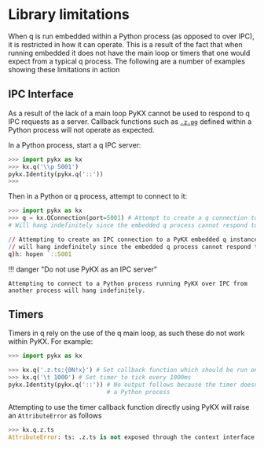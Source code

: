 # Library limitations

When q is run embedded within a Python process (as opposed to over IPC), it is restricted in how it can operate. This is a result of the fact that when running embedded it does not have the main loop or timers that one would expect from a typical q process. The following are a number of examples showing these limitations in action

## IPC Interface 

As a result of the lack of a main loop PyKX cannot be used to respond to q IPC requests as a server. Callback functions such as [`.z.pg`](https://code.kx.com/q/ref/dotz/#zpg-get) defined within a Python process will not operate as expected.

In a Python process, start a q IPC server:

```python
>>> import pykx as kx
>>> kx.q('\\p 5001')
pykx.Identity(pykx.q('::'))
>>>
```

Then in a Python or q process, attempt to connect to it:

```python
>>> import pykx as kx
>>> q = kx.QConnection(port=5001) # Attempt to create a q connection to a pykx embedded q instance
# Will hang indefinitely since the embedded q process cannot respond to IPC requests
```

```q
// Attempting to create an IPC connection to a PyKX embedded q instance
// will hang indefinitely since the embedded q process cannot respond to IPC requests
q)h: hopen `::5001
```

!!! danger "Do not use PyKX as an IPC server"

    Attempting to connect to a Python process running PyKX over IPC from another process will hang indefinitely.

## Timers

Timers in q rely on the use of the q main loop, as such these do not work within PyKX. For example:

```python
>>> import pykx as kx

>>> kx.q('.z.ts:{0N!x}') # Set callback function which should be run on a timer
>>> kx.q('\t 1000') # Set timer to tick every 1000ms
pykx.Identity(pykx.q('::')) # No output follows because the timer doesn't actually tick when within
                            # a Python process
```

Attempting to use the timer callback function directly using PyKX will raise an `AttributeError` as follows

```python
>>> kx.q.z.ts
AttributeError: ts: .z.ts is not exposed through the context interface because the main loop is inactive in PyKX.
```
